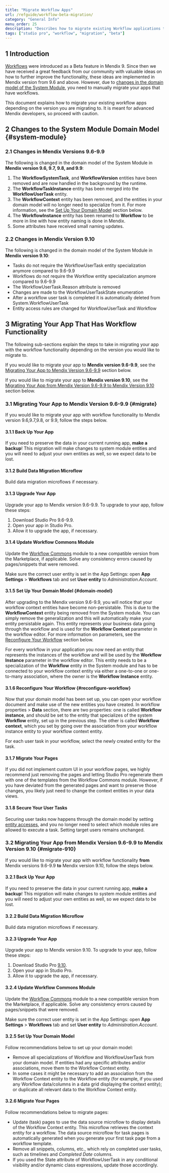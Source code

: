 ```yaml
---
title: "Migrate Workflow Apps"
url: /refguide/workflow-beta-migration/
category: "General Info"
menu_order: 25
description: "Describes how to migrate existing Workflow applications to the new feedback-improved Beta."
tags: ["studio pro", "workflow", "migration", "beta"]
---
```


## 1 Introduction

[Workflows](/refguide/workflows/) were introduced as a Beta feature in Mendix 9. Since then we have received a great feedback from our community with valuable ideas on how to further improve the functionality, these ideas are implemented in Mendix version from 9.6 and above. However, due to [changes in the domain model of the System Module](#system-module), you need to manually migrate your apps that have workflows.

This document explains how to migrate your existing workflow apps depending on the version you are migrating to. It is meant for advanced Mendix developers, so proceed with caution.

## 2 Changes to the System Module Domain Model {#system-module}

### 2.1 Changes in Mendix Versions 9.6-9.9

The following is changed in the domain model of the System Module in **Mendix version 9.6, 9.7, 9.8, and 9.9**:

1. The **WorkflowSystemTask**, and **WorkflowVersion** entities have been removed and are now handled in the background by the runtime.
2. The **WorkflowTaskInstance** entity has been merged into the **WorkflowUserTask** entity.
3. The **WorkflowContext** entity has been removed, and the entities in your domain model will no longer need to specialize from it. For more information, see the [Set Up Your Domain Model](#domain-model) section below.
4. The **WorkflowInstance** entity has been renamed to **Workflow** to be more in line with how entity naming is done in Mendix.
5. Some attributes have received small naming updates.

### 2.2 Changes in Mendix Version 9.10

The following is changed in the domain model of the System Module in **Mendix version 9.10**:

* Tasks do not require the WorkflowUserTask entity specialization anymore compared to 9.6-9.9
* Workflows do not require the Workflow entity specialization anymore compared to 9.6-9.9
* The WorkflowUserTask.Reason attribute is removed
* Changes are made to the WorkflowUserTaskState enumeration
* After a workflow user task is completed it is automatically deleted from System.WorkflowUserTask
* Entity access rules are changed for WorkflowUserTask and Workflow

## 3 Migrating Your App That Has Workflow Functionality 

The following sub-sections explain the steps to take in migrating your app with the workflow functionality depending on the version you would like to migrate to.

If you would like to migrate your app to **Mendix version 9.6-9.9**, see the [Migrating Your App to Mendix Version 9.6-9.9](#migrate) section below.

If you would like to migrate your app to **Mendix version 9.10**, see the [Migrating Your App from Mendix Version 9.6-9.9 to Mendix Version 9.10](#migrate-910) section below.

### 3.1 Migrating Your App to Mendix Version 9.6-9.9 {#migrate}

If you would like to migrate your app with workflow functionality to Mendix version 9.6,9.7,9.8, or 9.9, follow the steps below.

#### 3.1.1 Back Up Your App

If you need to preserve the data in your current running app, **make a backup**! This migration will make changes to system module entities and you will need to adjust your own entities as well, so we expect data to be lost.

#### 3.1.2 Build Data Migration Microflow

Build data migration microflows if necessary.

#### 3.1.3 Upgrade Your App

Upgrade your app to Mendix version 9.6-9.9. To upgrade to your app, follow these steps:

1. Download Studio Pro 9.6-9.9.
1. Open your app in Studio Pro.
1. Allow it to upgrade the app, if necessary.

#### 3.1.4 Update Workflow Commons Module

Update the [Workflow Commons](https://marketplace.mendix.com/link/component/117066) module to a new compatible version from the Marketplace, if applicable. Solve any consistency errors caused by pages/snippets that were removed.

Make sure the correct user entity is set in the App Settings: open **App Settings** > **Workflows** tab and set **User entity** to *Administration.Account*.

#### 3.1.5 Set Up Your Domain Model {#domain-model}

After upgrading to the Mendix version 9.6-9.9, you will notice that your workflow context entities have become non-persistable. This is due to the **WorkflowContext** entity being removed from the System module. You can simply remove the generalization and this will automatically make your entity persistable again. This entity represents your business data going through the workflow and is used for the **Workflow Context** parameter in the workflow editor. For more information on parameters, see the [Reconfigure Your Workflow](#reconfigure-workflow) section below.

For every workflow in your application you now need an entity that represents the instances of the workflow and will be used by the **Workflow Instance** parameter in the workflow editor. This entity needs to be a specialization of the **Workflow** entity in the System module and has to be connected to your workflow context entity via either a one-to-one or one-to-many association, where the owner is the **Workflow Instance** entity. 

#### 3.1.6 Reconfigure Your Workflow {#reconfigure-workflow}

Now that your domain model has been set up, you can open your workflow document and make use of the new entities you have created. In workflow properties > **Data** section, there are two properties: one is called **Workflow instance**, and should be set to the entity that specializes of the system **Workflow** entity, set up in the previous step. The other is called **Workflow context**, which you set by going over the association from your workflow instance entity to your workflow context entity.

For each user task in your workflow, select the newly created entity for the task.

#### 3.1.7 Migrate Your Pages

If you did not implement custom UI in your workflow pages, we highly recommend just removing the pages and letting Studio Pro regenerate them with one of the templates from the Workflow Commons module. However, if you have deviated from the generated pages and want to preserve those changes, you likely just need to change the context entities in your data views.

#### 3.1.8 Secure Your User Tasks

Securing user tasks now happens through the domain model by setting [entity accesses](/refguide/module-security/#entity-access), and you no longer need to select which module roles are allowed to execute a task. Setting target users remains unchanged.

### 3.2 Migrating Your App from Mendix Version 9.6-9.9 to Mendix Version 9.10 {#migrate-910}

If you would like to migrate your app with workflow functionality **from** Mendix versions 9.6-9.9 **to** Mendix version 9.10, follow the steps below.

#### 3.2.1 Back Up Your App

If you need to preserve the data in your current running app, **make a backup**! This migration will make changes to system module entities and you will need to adjust your own entities as well, so we expect data to be lost.

#### 3.2.2 Build Data Migration Microflow

Build data migration microflows if necessary.

#### 3.2.3 Upgrade Your App

Upgrade your app to Mendix version 9.10. To upgrade to your app, follow these steps:

1. Download Studio Pro [9.10](/releasenotes/studio-pro/9.10/).
1. Open your app in Studio Pro.
1. Allow it to upgrade the app, if necessary.

#### 3.2.4 Update Workflow Commons Module

Update the [Workflow Commons](https://marketplace.mendix.com/link/component/117066) module to a new compatible version from the Marketplace, if applicable. Solve any consistency errors caused by pages/snippets that were removed.

Make sure the correct user entity is set in the App Settings: open **App Settings** > **Workflows** tab and set **User entity** to *Administration.Account*.

#### 3.2.5 Set Up Your Domain Model

Follow recommendations below to set up your domain model:

* Remove all specializations of Workflow and WorkflowUserTask from your domain model. If entities had any specific attributes and/or associations, move them to the Workflow Context entity.
* In some cases it might be necessary to add an association from the Workflow Context entity to the Workflow entity (for example, if you used any Workflow data/columns in a data grid displaying the context entity); or duplicate all relevant data to the Workflow Context entity.

#### 3.2.6 Migrate Your Pages

Follow recommendations below to migrate pages:

* Update (task) pages to use the data source microflow to display details of the Workflow Context entity. This microflow retrieves the context entity for a workflow. The data source microflow for task pages is automatically generated when you generate your first task page from a workflow template. 
* Remove all snippets, columns, etc., which rely on completed user tasks, such as timelines and *Completed Date* columns.
* If you used the State attribute of WorkflowUserTask in any conditional visibility and/or dynamic class expressions, update those accordingly.
